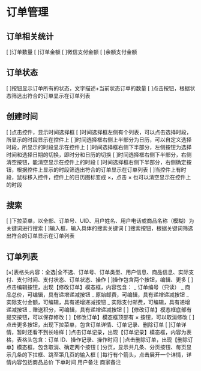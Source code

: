 # 订单管理

## 订单相关统计

[ ]订单数量
[ ]订单金额
[ ]微信支付金额
[ ]余额支付金额

## 订单状态

[ ]按钮显示订单所有的状态，文字描述+当前状态订单的数量
[ ]点击按钮，根据状态筛选出符合的订单显示在订单列表

## 创建时间

[ ]点击控件，显示时间选择框
[ ]时间选择框左侧有个列表，可以点击选择时段，所显示的时段显示在控件上
[ ]时间选择框右侧上半部分为日历，可以自定义选择时段，所显示的时段显示在控件上
[ ]时间选择框右侧下半部分，左侧按钮为选择时间和选择日期的切换，即时分和日历的切换
[ ]时间选择框右侧下半部分，右侧清空按钮，能清空显示在控件上的时段
[ ]时间选择框右侧下半部分，右侧确定按钮，根据控件上显示的时段筛选出符合的订单显示在订单列表
[ ]当控件上有时段，鼠标移入控件，控件上的日历图标变成 ×，点击 × 也可以清空显示在控件上的时段

## 搜索

[ ]下拉菜单，以全部、订单号、UID、用户姓名、用户电话或商品名称（模糊）为关键词进行搜索
[ ]输入框，输入具体的搜索关键词
[ ]搜索按钮，根据关键词筛选出符合的订单显示在订单列表

## 订单列表

[×]表格头内容：全选|全不选、订单号、订单类型、用户信息、商品信息、实际支付、支付时间、支付状态、订单状态、操作
[ ]操作包含两个按钮，编辑、更多
[ ]点击编辑按钮，出现【修改订单】模态框，内容包含：
_ 订单编号（只读）
_ 商品总价，可编辑，具有递增递减按钮
_ 原始邮费，可编辑，具有递增递减按钮
_ 实际支付金额，可编辑，具有递增递减按钮
_ 实际支付邮费，可编辑，具有递增递减按钮
_ 赠送积分，可编辑，具有递增递减按钮
[ ]【修改订单】模态框底部有提交按钮，可以保存修改
[ ]【修改订单】模态框顶部有 × 按钮，可以取消修改
[ ]点击更多按钮，出现下拉菜单，包含订单详情、订单记录、删除订单
[ ]订单详情，暂时还看不到长啥样
[ ]点击订单记录，出现【订单记录】模态框，内容为表格，表格头包含：订单 ID、操作记录、操作时间
[ ]点击删除订单，出现【删除订单】模态框，包含取消、确定两个按钮
[ ]分页，显示共几条、分页按钮、每页显示几条的下拉框、跳至第几页的输入框
[ ]每行有个箭头，点击展开一个详情，详情内容包括商品总价 下单时间 用户备注 商家备注

